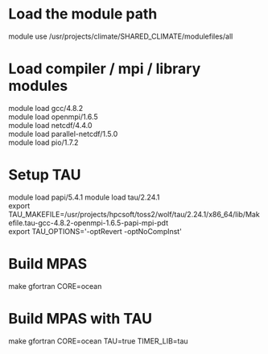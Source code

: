 # Load the module path  
module use /usr/projects/climate/SHARED_CLIMATE/modulefiles/all  

# Load compiler / mpi / library modules  
module load gcc/4.8.2  
module load openmpi/1.6.5  
module load netcdf/4.4.0  
module load parallel-netcdf/1.5.0  
module load pio/1.7.2  

# Setup TAU
module load papi/5.4.1
module load tau/2.24.1  
export TAU_MAKEFILE=/usr/projects/hpcsoft/toss2/wolf/tau/2.24.1/x86_64/lib/Makefile.tau-gcc-4.8.2-openmpi-1.6.5-papi-mpi-pdt  
export TAU_OPTIONS='-optRevert -optNoCompInst'  

# Build MPAS  
make gfortran CORE=ocean  

# Build MPAS with TAU
make gfortran CORE=ocean TAU=true TIMER_LIB=tau  
